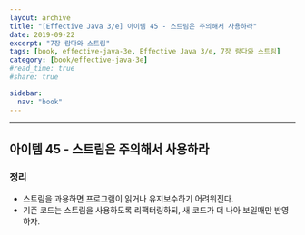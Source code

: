 ```yaml
---
layout: archive
title: "[Effective Java 3/e] 아이템 45 - 스트림은 주의해서 사용하라"
date: 2019-09-22
excerpt: "7장 람다와 스트림"
tags: [book, effective-java-3e, Effective Java 3/e, 7장 람다와 스트림]
category: [book/effective-java-3e]
#read_time: true
#share: true

sidebar:
  nav: "book"
---
```


* * *

## 아이템 45 - 스트림은 주의해서 사용하라

### 정리

* 스트림을 과용하면 프로그램이 읽거나 유지보수하기 어려워진다.
* 기존 코드는 스트림을 사용하도록 리팩터링하되, 새 코드가 더 나아 보일때만 반영하자.
